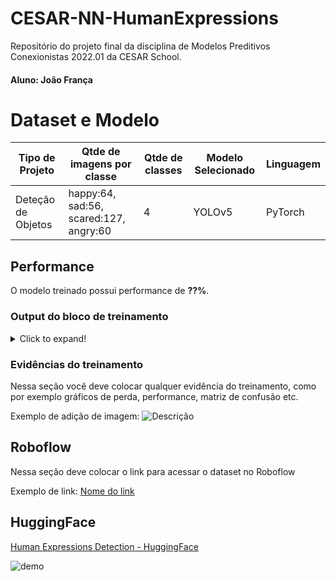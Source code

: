 # CESAR-NN-HumanExpressions
Repositório do projeto final da disciplina de Modelos Preditivos Conexionistas 2022.01 da CESAR School.
#### Aluno: João França

# Dataset e Modelo

|**Tipo de Projeto**|**Qtde de imagens por classe**|**Qtde de classes**|**Modelo Selecionado**|**Linguagem**|
|--|--|--|--|--|
|Deteção de Objetos|happy:64, sad:56, scared:127, angry:60|4|YOLOv5|PyTorch|

## Performance

O modelo treinado possui performance de **??%**.

### Output do bloco de treinamento

<details>
  <summary>Click to expand!</summary>
  
  ```text
    Você deve colar aqui a saída do bloco de treinamento do notebook, contendo todas as épocas e saídas do treinamento
  ```
</details>

### Evidências do treinamento

Nessa seção você deve colocar qualquer evidência do treinamento, como por exemplo gráficos de perda, performance, matriz de confusão etc.

Exemplo de adição de imagem:
![Descrição](https://picsum.photos/seed/picsum/500/300)

## Roboflow

Nessa seção deve colocar o link para acessar o dataset no Roboflow

Exemplo de link: [Nome do link](google.com)

## HuggingFace

[Human Expressions Detection - HuggingFace](huggingface.co/spaces/joaofranca13/CESAR-NN-Human-Expression-HF)

![demo](https://user-images.githubusercontent.com/45131112/199138681-04740f9c-7ee3-4b31-9322-555f9cbbc5fb.png)
